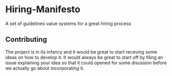 # Hiring-Manifesto
 A set of guidelines value systems for a great hiring process
 
 
## Contributing
The project is in its infancy and it would be great to start receving some ideas on how to develop it. It would always be great to start off by filing an issue explaining your idea so that it could opened for some disussion before we actually go about incorporating it.
